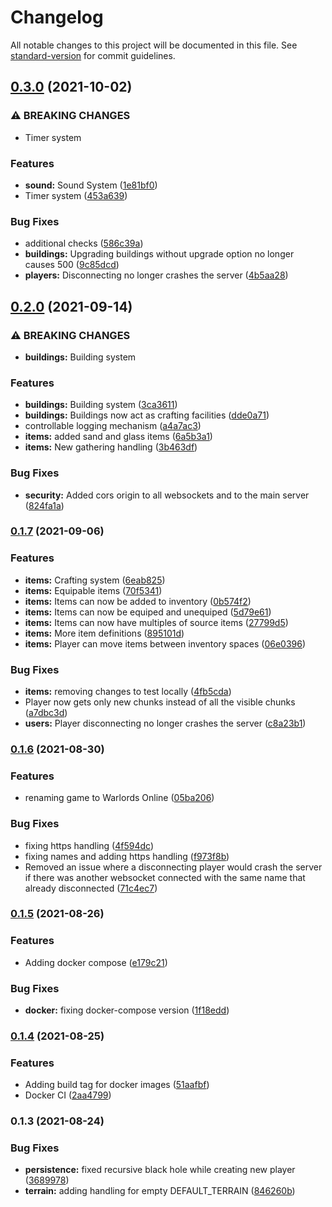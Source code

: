 # Changelog

All notable changes to this project will be documented in this file. See [standard-version](https://github.com/conventional-changelog/standard-version) for commit guidelines.

## [0.3.0](https://github.com/jacekku/TraviansServer/compare/v0.2.0...v0.3.0) (2021-10-02)


### ⚠ BREAKING CHANGES

* Timer system

### Features

* **sound:** Sound System ([1e81bf0](https://github.com/jacekku/TraviansServer/commit/1e81bf06dbde9c4f99e12816ed7f2b0951c56746))
* Timer system ([453a639](https://github.com/jacekku/TraviansServer/commit/453a63977ffd39289200bcb1d6012f3adbac637b))


### Bug Fixes

* additional checks ([586c39a](https://github.com/jacekku/TraviansServer/commit/586c39a6ca4f69fdafae8a5d11b2816c3b49f9d0))
* **buildings:** Upgrading buildings without upgrade option no longer causes 500 ([9c85dcd](https://github.com/jacekku/TraviansServer/commit/9c85dcd48470d6be037b5b4e1d877ca556140daf))
* **players:** Disconnecting no longer crashes the server ([4b5aa28](https://github.com/jacekku/TraviansServer/commit/4b5aa28d20ac8a749a4a9240d9afc1b688b54940))

## [0.2.0](https://github.com/jacekku/TraviansServer/compare/v0.1.7...v0.2.0) (2021-09-14)


### ⚠ BREAKING CHANGES

* **buildings:** Building system

### Features

* **buildings:** Building system ([3ca3611](https://github.com/jacekku/TraviansServer/commit/3ca3611c9318ad62eedd35b981046239fb6bdfb9))
* **buildings:** Buildings now act as crafting facilities ([dde0a71](https://github.com/jacekku/TraviansServer/commit/dde0a7187423d0a71b2e168eb107fd7b605d32c9))
* controllable logging mechanism ([a4a7ac3](https://github.com/jacekku/TraviansServer/commit/a4a7ac3a361560d29e0c800d15c16a32ed28a05f))
* **items:** added sand and glass items ([6a5b3a1](https://github.com/jacekku/TraviansServer/commit/6a5b3a105d939cf13a12d100633930196b4f163a))
* **items:** New gathering handling ([3b463df](https://github.com/jacekku/TraviansServer/commit/3b463dfd669cb5569fc7b44f7eda2dc26cbf509c))


### Bug Fixes

* **security:** Added cors origin to all websockets and to the main server ([824fa1a](https://github.com/jacekku/TraviansServer/commit/824fa1aca2a2ece0e8d5821d8fcce90c01b67233))

### [0.1.7](https://github.com/jacekku/TraviansServer/compare/v0.1.6...v0.1.7) (2021-09-06)


### Features

* **items:** Crafting system ([6eab825](https://github.com/jacekku/TraviansServer/commit/6eab82578f210de6c528879b349b1946db90f88d))
* **items:** Equipable items ([70f5341](https://github.com/jacekku/TraviansServer/commit/70f53419103159cc2bf740a2812a08c89e0f35dc))
* **items:** Items can now be added to inventory ([0b574f2](https://github.com/jacekku/TraviansServer/commit/0b574f2beb7b28ebc0ecb30e48a5272ce9b9b10c))
* **items:** Items can now be equiped and unequiped ([5d79e61](https://github.com/jacekku/TraviansServer/commit/5d79e61df5c3341df67707db67d899d6c79aad81))
* **items:** Items can now have multiples of source items ([27799d5](https://github.com/jacekku/TraviansServer/commit/27799d5cdef74b5158dc0ccd7fd6419e6a93ef95))
* **items:** More item definitions ([895101d](https://github.com/jacekku/TraviansServer/commit/895101d65171db1e52cee576e69b0a1fe043a316))
* **items:** Player can move items between inventory spaces ([06e0396](https://github.com/jacekku/TraviansServer/commit/06e03965a4fe76ba981e362a295413bc8ac56dbe))


### Bug Fixes

* **items:** removing changes to test locally ([4fb5cda](https://github.com/jacekku/TraviansServer/commit/4fb5cda4499b1cabb2df4f297c5ebba36d6e2dc2))
* Player now gets only new chunks instead of all the visible chunks ([a7dbc3d](https://github.com/jacekku/TraviansServer/commit/a7dbc3d458c305a1dc93b95c3b48b41d0dac7f5e))
* **users:** Player disconnecting no longer crashes the server ([c8a23b1](https://github.com/jacekku/TraviansServer/commit/c8a23b13dcb979dbcbdab7a2ed581d755d7ceec3))

### [0.1.6](https://github.com/jacekku/TraviansServer/compare/v0.1.5...v0.1.6) (2021-08-30)

### Features

- renaming game to Warlords Online ([05ba206](https://github.com/jacekku/TraviansServer/commit/05ba206ffa850da4d3a48220b6d785f7421ecadc))

### Bug Fixes

- fixing https handling ([4f594dc](https://github.com/jacekku/TraviansServer/commit/4f594dc2e12ff3d7a694aa69911a8bc68fa50f60))
- fixing names and adding https handling ([f973f8b](https://github.com/jacekku/TraviansServer/commit/f973f8b70a3a21e390688ee9ff0490d394623f55))
- Removed an issue where a disconnecting player would crash the server if there was another websocket connected with the same name that already disconnected ([71c4ec7](https://github.com/jacekku/TraviansServer/commit/71c4ec7c13f4d0f7a859c9647adffa621ce6570a))

### [0.1.5](https://github.com/jacekku/TraviansServer/compare/v0.1.4...v0.1.5) (2021-08-26)

### Features

- Adding docker compose ([e179c21](https://github.com/jacekku/TraviansServer/commit/e179c211fc0b487e2ae78abdb4f4420b16323b9a))

### Bug Fixes

- **docker:** fixing docker-compose version ([1f18edd](https://github.com/jacekku/TraviansServer/commit/1f18edd1a3c3b8ef584d7fa64aea812f0acc2e5b))

### [0.1.4](https://github.com/jacekku/TraviansServer/compare/v0.1.3...v0.1.4) (2021-08-25)

### Features

- Adding build tag for docker images ([51aafbf](https://github.com/jacekku/TraviansServer/commit/51aafbf4e8d0c9169547deb555b057415b9af18b))
- Docker CI ([2aa4799](https://github.com/jacekku/TraviansServer/commit/2aa4799bc57305905661a0f3962b3b154e3f2d52))

### 0.1.3 (2021-08-24)

### Bug Fixes

- **persistence:** fixed recursive black hole while creating new player ([3689978](https://github.com/jacekku/TraviansServer/commit/3689978bfb63603933612cfd863dd29dc4c86761))
- **terrain:** adding handling for empty DEFAULT_TERRAIN ([846260b](https://github.com/jacekku/TraviansServer/commit/846260b946d1126a782784f05476d122787a69d1))
